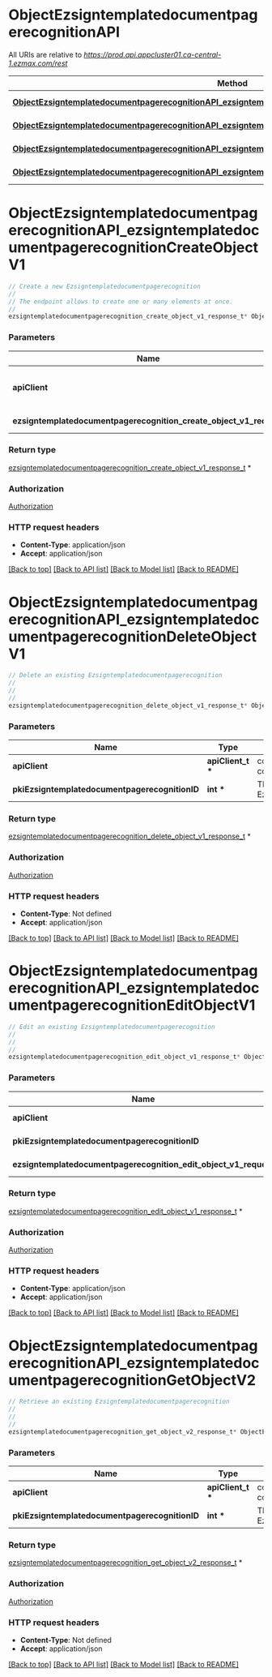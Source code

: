 # ObjectEzsigntemplatedocumentpagerecognitionAPI

All URIs are relative to *https://prod.api.appcluster01.ca-central-1.ezmax.com/rest*

Method | HTTP request | Description
------------- | ------------- | -------------
[**ObjectEzsigntemplatedocumentpagerecognitionAPI_ezsigntemplatedocumentpagerecognitionCreateObjectV1**](ObjectEzsigntemplatedocumentpagerecognitionAPI.md#ObjectEzsigntemplatedocumentpagerecognitionAPI_ezsigntemplatedocumentpagerecognitionCreateObjectV1) | **POST** /1/object/ezsigntemplatedocumentpagerecognition | Create a new Ezsigntemplatedocumentpagerecognition
[**ObjectEzsigntemplatedocumentpagerecognitionAPI_ezsigntemplatedocumentpagerecognitionDeleteObjectV1**](ObjectEzsigntemplatedocumentpagerecognitionAPI.md#ObjectEzsigntemplatedocumentpagerecognitionAPI_ezsigntemplatedocumentpagerecognitionDeleteObjectV1) | **DELETE** /1/object/ezsigntemplatedocumentpagerecognition/{pkiEzsigntemplatedocumentpagerecognitionID} | Delete an existing Ezsigntemplatedocumentpagerecognition
[**ObjectEzsigntemplatedocumentpagerecognitionAPI_ezsigntemplatedocumentpagerecognitionEditObjectV1**](ObjectEzsigntemplatedocumentpagerecognitionAPI.md#ObjectEzsigntemplatedocumentpagerecognitionAPI_ezsigntemplatedocumentpagerecognitionEditObjectV1) | **PUT** /1/object/ezsigntemplatedocumentpagerecognition/{pkiEzsigntemplatedocumentpagerecognitionID} | Edit an existing Ezsigntemplatedocumentpagerecognition
[**ObjectEzsigntemplatedocumentpagerecognitionAPI_ezsigntemplatedocumentpagerecognitionGetObjectV2**](ObjectEzsigntemplatedocumentpagerecognitionAPI.md#ObjectEzsigntemplatedocumentpagerecognitionAPI_ezsigntemplatedocumentpagerecognitionGetObjectV2) | **GET** /2/object/ezsigntemplatedocumentpagerecognition/{pkiEzsigntemplatedocumentpagerecognitionID} | Retrieve an existing Ezsigntemplatedocumentpagerecognition


# **ObjectEzsigntemplatedocumentpagerecognitionAPI_ezsigntemplatedocumentpagerecognitionCreateObjectV1**
```c
// Create a new Ezsigntemplatedocumentpagerecognition
//
// The endpoint allows to create one or many elements at once.
//
ezsigntemplatedocumentpagerecognition_create_object_v1_response_t* ObjectEzsigntemplatedocumentpagerecognitionAPI_ezsigntemplatedocumentpagerecognitionCreateObjectV1(apiClient_t *apiClient, ezsigntemplatedocumentpagerecognition_create_object_v1_request_t *ezsigntemplatedocumentpagerecognition_create_object_v1_request);
```

### Parameters
Name | Type | Description  | Notes
------------- | ------------- | ------------- | -------------
**apiClient** | **apiClient_t \*** | context containing the client configuration |
**ezsigntemplatedocumentpagerecognition_create_object_v1_request** | **[ezsigntemplatedocumentpagerecognition_create_object_v1_request_t](ezsigntemplatedocumentpagerecognition_create_object_v1_request.md) \*** |  | 

### Return type

[ezsigntemplatedocumentpagerecognition_create_object_v1_response_t](ezsigntemplatedocumentpagerecognition_create_object_v1_response.md) *


### Authorization

[Authorization](../README.md#Authorization)

### HTTP request headers

 - **Content-Type**: application/json
 - **Accept**: application/json

[[Back to top]](#) [[Back to API list]](../README.md#documentation-for-api-endpoints) [[Back to Model list]](../README.md#documentation-for-models) [[Back to README]](../README.md)

# **ObjectEzsigntemplatedocumentpagerecognitionAPI_ezsigntemplatedocumentpagerecognitionDeleteObjectV1**
```c
// Delete an existing Ezsigntemplatedocumentpagerecognition
//
// 
//
ezsigntemplatedocumentpagerecognition_delete_object_v1_response_t* ObjectEzsigntemplatedocumentpagerecognitionAPI_ezsigntemplatedocumentpagerecognitionDeleteObjectV1(apiClient_t *apiClient, int *pkiEzsigntemplatedocumentpagerecognitionID);
```

### Parameters
Name | Type | Description  | Notes
------------- | ------------- | ------------- | -------------
**apiClient** | **apiClient_t \*** | context containing the client configuration |
**pkiEzsigntemplatedocumentpagerecognitionID** | **int \*** | The unique ID of the Ezsigntemplatedocumentpagerecognition | 

### Return type

[ezsigntemplatedocumentpagerecognition_delete_object_v1_response_t](ezsigntemplatedocumentpagerecognition_delete_object_v1_response.md) *


### Authorization

[Authorization](../README.md#Authorization)

### HTTP request headers

 - **Content-Type**: Not defined
 - **Accept**: application/json

[[Back to top]](#) [[Back to API list]](../README.md#documentation-for-api-endpoints) [[Back to Model list]](../README.md#documentation-for-models) [[Back to README]](../README.md)

# **ObjectEzsigntemplatedocumentpagerecognitionAPI_ezsigntemplatedocumentpagerecognitionEditObjectV1**
```c
// Edit an existing Ezsigntemplatedocumentpagerecognition
//
// 
//
ezsigntemplatedocumentpagerecognition_edit_object_v1_response_t* ObjectEzsigntemplatedocumentpagerecognitionAPI_ezsigntemplatedocumentpagerecognitionEditObjectV1(apiClient_t *apiClient, int *pkiEzsigntemplatedocumentpagerecognitionID, ezsigntemplatedocumentpagerecognition_edit_object_v1_request_t *ezsigntemplatedocumentpagerecognition_edit_object_v1_request);
```

### Parameters
Name | Type | Description  | Notes
------------- | ------------- | ------------- | -------------
**apiClient** | **apiClient_t \*** | context containing the client configuration |
**pkiEzsigntemplatedocumentpagerecognitionID** | **int \*** | The unique ID of the Ezsigntemplatedocumentpagerecognition | 
**ezsigntemplatedocumentpagerecognition_edit_object_v1_request** | **[ezsigntemplatedocumentpagerecognition_edit_object_v1_request_t](ezsigntemplatedocumentpagerecognition_edit_object_v1_request.md) \*** |  | 

### Return type

[ezsigntemplatedocumentpagerecognition_edit_object_v1_response_t](ezsigntemplatedocumentpagerecognition_edit_object_v1_response.md) *


### Authorization

[Authorization](../README.md#Authorization)

### HTTP request headers

 - **Content-Type**: application/json
 - **Accept**: application/json

[[Back to top]](#) [[Back to API list]](../README.md#documentation-for-api-endpoints) [[Back to Model list]](../README.md#documentation-for-models) [[Back to README]](../README.md)

# **ObjectEzsigntemplatedocumentpagerecognitionAPI_ezsigntemplatedocumentpagerecognitionGetObjectV2**
```c
// Retrieve an existing Ezsigntemplatedocumentpagerecognition
//
// 
//
ezsigntemplatedocumentpagerecognition_get_object_v2_response_t* ObjectEzsigntemplatedocumentpagerecognitionAPI_ezsigntemplatedocumentpagerecognitionGetObjectV2(apiClient_t *apiClient, int *pkiEzsigntemplatedocumentpagerecognitionID);
```

### Parameters
Name | Type | Description  | Notes
------------- | ------------- | ------------- | -------------
**apiClient** | **apiClient_t \*** | context containing the client configuration |
**pkiEzsigntemplatedocumentpagerecognitionID** | **int \*** | The unique ID of the Ezsigntemplatedocumentpagerecognition | 

### Return type

[ezsigntemplatedocumentpagerecognition_get_object_v2_response_t](ezsigntemplatedocumentpagerecognition_get_object_v2_response.md) *


### Authorization

[Authorization](../README.md#Authorization)

### HTTP request headers

 - **Content-Type**: Not defined
 - **Accept**: application/json

[[Back to top]](#) [[Back to API list]](../README.md#documentation-for-api-endpoints) [[Back to Model list]](../README.md#documentation-for-models) [[Back to README]](../README.md)

